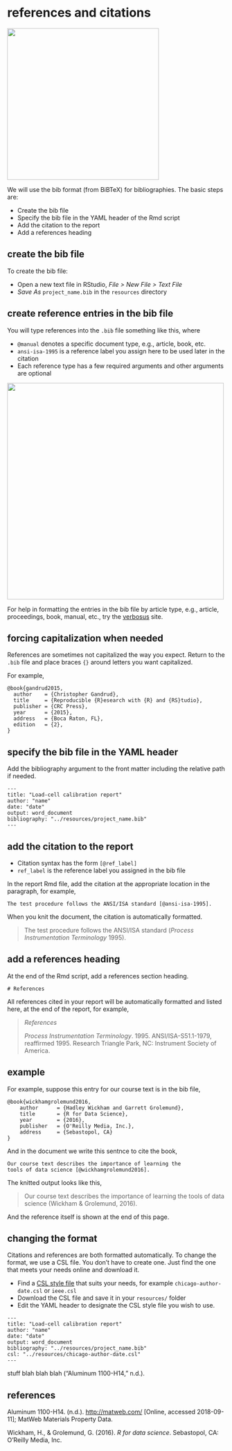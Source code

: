 
<!-- csl: "../resources/styles/journal-of-simulation.csl" -->

<!-- csl: "../resources/styles/advances-in-building-energy-research.csl" -->

# references and citations

<img src="../resources/images/styles-and-references.png" width="350px" />

We will use the bib format (from BiBTeX) for bibliographies. The basic
steps are:

  - Create the bib file  
  - Specify the bib file in the YAML header of the Rmd script
  - Add the citation to the report  
  - Add a references heading

## create the bib file

To create the bib file:

  - Open a new text file in RStudio, *File \> New File \> Text File*
  - *Save As* `project_name.bib` in the `resources` directory

## create reference entries in the bib file

You will type references into the `.bib` file something like this, where

  - `@manual` denotes a specific document type, e.g., article, book,
    etc.
  - `ansi-isa-1995` is a reference label you assign here to be used
    later in the citation
  - Each reference type has a few required arguments and other arguments
    are optional

<img src="../resources/images/bib-details.png" width="500px" />

<!-- <pre class="r"><code>@manual{ansi-isa-1995, -->

<!--     title        = {Process instrumentation terminology}, -->

<!--     edition      = {ANSI/ISA-S51.1-1979, reaffirmed 1995}, -->

<!--     organization = {Instrument Society of America}, -->

<!--     address      = {Research Triangle Park, NC}, -->

<!--     year         = {1995}, -->

<!--     note         = {ISBN 0-87664-390-4}, -->

<!-- }</code></pre> -->

For help in formatting the entries in the bib file by article type,
e.g., article, proceedings, book, manual, etc., try the
[verbosus](https://verbosus.com/bibtex-style-examples.html) site.

## forcing capitalization when needed

References are sometimes not capitalized the way you expect. Return to
the `.bib` file and place braces `{}` around letters you want
capitalized.

For example,

    @book{gandrud2015,
      author    = {Christopher Gandrud},
      title     = {Reproducible {R}esearch with {R} and {RS}tudio},
      publisher = {CRC Press},
      year      = {2015},
      address   = {Boca Raton, FL},
      edition   = {2},
    }

## specify the bib file in the YAML header

Add the bibliography argument to the front matter including the relative
path if needed.

<pre class="r"><code>---
title: "Load-cell calibration report"
author: "name"
date: "date"
output: word_document
bibliography: "../resources/project_name.bib"
---</code></pre>

## add the citation to the report

  - Citation syntax has the form `[@ref_label]`
  - `ref_label` is the reference label you assigned in the bib file

In the report Rmd file, add the citation at the appropriate location in
the paragraph, for example,

    The test procedure follows the ANSI/ISA standard [@ansi-isa-1995].

When you knit the document, the citation is automatically formatted.

> The test procedure follows the ANSI/ISA standard (*Process
> Instrumentation Terminology* 1995).

## add a references heading

At the end of the Rmd script, add a references section heading.

<pre class="r"><code># References
</code></pre>

All references cited in your report will be automatically formatted and
listed here, at the end of the report, for example,

> *References*
> 
> *Process Instrumentation Terminology*. 1995. ANSI/ISA-S51.1-1979,
> reaffirmed 1995. Research Triangle Park, NC: Instrument Society of
> America.

## example

For example, suppose this entry for our course text is in the bib file,

    @book{wickhamgrolemund2016,
        author      = {Hadley Wickham and Garrett Grolemund},
        title       = {R for Data Science},
        year        = {2016},
        publisher   = {O'Reilly Media, Inc.},
        address     = {Sebastopol, CA}
    }

And in the document we write this sentnce to cite the book,

    Our course text describes the importance of learning the 
    tools of data science [@wickhamgrolemund2016]. 

The knitted output looks like this,

> Our course text describes the importance of learning the tools of data
> science (Wickham & Grolemund, 2016).

And the reference itself is shown at the end of this page.

## changing the format

Citations and references are both formatted automatically. To change the
format, we use a CSL file. You don’t have to create one. Just find the
one that meets your needs online and download it.

  - Find a [CSL style file](https://citationstyles.org/authors/) that
    suits your needs, for example `chicago-author-date.csl` or
    `ieee.csl`
  - Download the CSL file and save it in your `resources/` folder
  - Edit the YAML header to designate the CSL style file you wish to
    use.

<pre class="r"><code>---
title: "Load-cell calibration report"
author: "name"
date: "date"
output: word_document
bibliography: "../resources/project_name.bib"
csl: "../resources/chicago-author-date.csl"
---</code></pre>

stuff blah blah blah (“Aluminum 1100-H14,” n.d.).

## references

<div id="refs" class="references">

<div id="ref-matweb-alum-1100">

Aluminum 1100-H14. (n.d.). <http://matweb.com/> \[Online, accessed
2018-09-11\]; MatWeb Materials Property Data.

</div>

<div id="ref-wickhamgrolemund2016">

Wickham, H., & Grolemund, G. (2016). *R for data science*. Sebastopol,
CA: O’Reilly Media, Inc.

</div>

</div>
